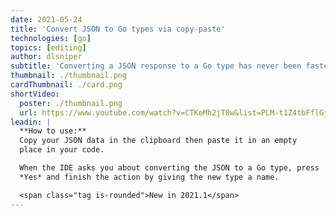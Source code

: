 ```yaml
---
date: 2021-05-24
title: 'Convert JSON to Go types via copy-paste'
technologies: [go]
topics: [editing]
author: dlsniper
subtitle: 'Converting a JSON response to a Go type has never been faster than this'
thumbnail: ./thumbnail.png
cardThumbnail: ./card.png
shortVideo:
  poster: ./thumbnail.png
  url: https://www.youtube.com/watch?v=CTKeMh2jT8w&list=PLM-t1Z4tbFflGjn5Qzjjku5J7SX3p-nhY&index=6&t=0s
leadin: |
  **How to use:**
  Copy your JSON data in the clipboard then paste it in an empty 
  place in your code.

  When the IDE asks you about converting the JSON to a Go type, press
  *Yes* and finish the action by giving the new type a name.

  <span class="tag is-rounded">New in 2021.1</span>
---
```

